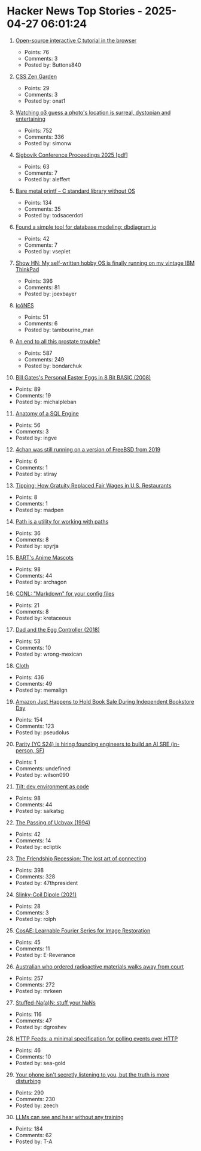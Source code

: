 # Hacker News Top Stories - 2025-04-27 06:01:24

1. [Open-source interactive C tutorial in the browser](https://www.learn-c.org/)
   - Points: 76
   - Comments: 3
   - Posted by: Buttons840

2. [CSS Zen Garden](https://csszengarden.com/)
   - Points: 29
   - Comments: 3
   - Posted by: onat1

3. [Watching o3 guess a photo's location is surreal, dystopian and entertaining](https://simonwillison.net/2025/Apr/26/o3-photo-locations/)
   - Points: 752
   - Comments: 336
   - Posted by: simonw

4. [Sigbovik Conference Proceedings 2025 [pdf]](https://sigbovik.org/2025/proceedings.pdf)
   - Points: 63
   - Comments: 7
   - Posted by: aleffert

5. [Bare metal printf – C standard library without OS](https://popovicu.com/posts/bare-metal-printf/)
   - Points: 134
   - Comments: 35
   - Posted by: todsacerdoti

6. [Found a simple tool for database modeling: dbdiagram.io](https://dbdiagram.io)
   - Points: 42
   - Comments: 7
   - Posted by: vseplet

7. [Show HN: My self-written hobby OS is finally running on my vintage IBM ThinkPad](https://github.com/joexbayer/RetrOS-32)
   - Points: 396
   - Comments: 81
   - Posted by: joexbayer

8. [IcôNES](https://icones.js.org/)
   - Points: 51
   - Comments: 6
   - Posted by: tambourine_man

9. [An end to all this prostate trouble?](https://yarchive.net/blog/prostate/)
   - Points: 587
   - Comments: 249
   - Posted by: bondarchuk

10. [Bill Gates's Personal Easter Eggs in 8 Bit BASIC (2008)](https://www.pagetable.com/?p=43)
   - Points: 89
   - Comments: 19
   - Posted by: michalpleban

11. [Anatomy of a SQL Engine](https://www.dolthub.com/blog/2025-04-25-sql-engine-anatomy/)
   - Points: 56
   - Comments: 3
   - Posted by: ingve

12. [4chan was still running on a version of FreeBSD from 2019](https://www.securitronlinux.com/bejiitaswrath/4chan-was-still-running-on-a-version-of-freebsd-from-2019/)
   - Points: 6
   - Comments: 1
   - Posted by: stiray

13. [Tipping: How Gratuity Replaced Fair Wages in U.S. Restaurants](https://www.7shifts.com/blog/history-of-tipping-restaurants/)
   - Points: 8
   - Comments: 1
   - Posted by: madpen

14. [Path is a utility for working with paths](https://gitlab.com/SpyrjaGaldr/path)
   - Points: 36
   - Comments: 8
   - Posted by: spyrja

15. [BART's Anime Mascots](https://www.bart.gov/news/fun/anime)
   - Points: 98
   - Comments: 44
   - Posted by: archagon

16. [CONL: "Markdown" for your config files](https://cirw.in/blog/conl)
   - Points: 21
   - Comments: 8
   - Posted by: kretaceous

17. [Dad and the Egg Controller (2018)](https://www.pentadact.com/2018-12-18-dad-and-the-egg-controller/)
   - Points: 53
   - Comments: 10
   - Posted by: wrong-mexican

18. [Cloth](https://www.cloudofoz.com/verlet-test/)
   - Points: 436
   - Comments: 49
   - Posted by: memalign

19. [Amazon Just Happens to Hold Book Sale During Independent Bookstore Day](https://gizmodo.com/amazon-just-happens-to-hold-book-sale-during-independent-bookstore-day-2000594958)
   - Points: 154
   - Comments: 123
   - Posted by: pseudolus

20. [Parity (YC S24) is hiring founding engineers to build an AI SRE (in-person, SF)](https://www.ycombinator.com/companies/parity/jobs)
   - Points: 1
   - Comments: undefined
   - Posted by: wilson090

21. [Tilt: dev environment as code](https://github.com/tilt-dev/tilt)
   - Points: 98
   - Comments: 44
   - Posted by: saikatsg

22. [The Passing of Ucbvax (1994)](http://ucbvax.berkeley.edu/passing-of-ucbvax.txt)
   - Points: 42
   - Comments: 14
   - Posted by: ecliptik

23. [The Friendship Recession: The lost art of connecting](https://www.happiness.hks.harvard.edu/february-2025-issue/the-friendship-recession-the-lost-art-of-connecting)
   - Points: 398
   - Comments: 328
   - Posted by: 47thpresident

24. [Slinky-Coil Dipole (2021)](https://nonstopsystems.com/radio/frank_radio_antenna.htm)
   - Points: 28
   - Comments: 3
   - Posted by: rolph

25. [CosAE: Learnable Fourier Series for Image Restoration](https://sifeiliu.net/CosAE-page/)
   - Points: 45
   - Comments: 11
   - Posted by: E-Reverance

26. [Australian who ordered radioactive materials walks away from court](https://www.chemistryworld.com/news/australian-who-ordered-radioactive-materials-over-the-internet-walks-away-from-court/4021306.article)
   - Points: 257
   - Comments: 272
   - Posted by: mrkeen

27. [Stuffed-Na(a)N: stuff your NaNs](https://github.com/si14/stuffed-naan-js)
   - Points: 116
   - Comments: 47
   - Posted by: dgroshev

28. [HTTP Feeds: a minimal specification for polling events over HTTP](https://www.http-feeds.org/)
   - Points: 46
   - Comments: 10
   - Posted by: sea-gold

29. [Your phone isn't secretly listening to you, but the truth is more disturbing](https://newatlas.com/computers/smartphone-listening-conversations-ads-facebook/)
   - Points: 290
   - Comments: 230
   - Posted by: zeech

30. [LLMs can see and hear without any training](https://github.com/facebookresearch/MILS)
   - Points: 184
   - Comments: 62
   - Posted by: T-A

